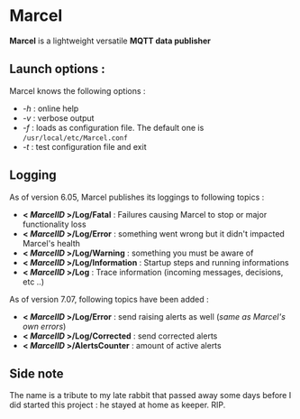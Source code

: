 # Marcel
**Marcel** is a lightweight versatile **MQTT data publisher**

## Launch options :
Marcel knows the following options :
* *-h* : online help
* *-v* : verbose output
* *-f<file>* : loads <file> as configuration file. The default one is `/usr/local/etc/Marcel.conf`
* *-t* : test configuration file and exit

## Logging
As of version 6.05, Marcel publishes its loggings to following topics : 
* **< *MarcelID* >/Log/Fatal** : Failures causing Marcel to stop or major functionality loss
* **< *MarcelID* >/Log/Error** : something went wrong but it didn't impacted Marcel's health
* **< *MarcelID* >/Log/Warning** : something you must be aware of 
* **< *MarcelID* >/Log/Information** : Startup steps and running informations
* **< *MarcelID* >/Log** : Trace information (incoming messages, decisions, etc ..)

As of version 7.07, following topics have been added :
* **< *MarcelID* >/Log/Error** : send raising alerts as well (*same as Marcel's own errors*)
* **< *MarcelID* >/Log/Corrected** : send corrected alerts
* **< *MarcelID* >/AlertsCounter** : amount of active alerts

## Side note
The name is a tribute to my late rabbit that passed away some days before I did started this project : he stayed at home as keeper. RIP.

